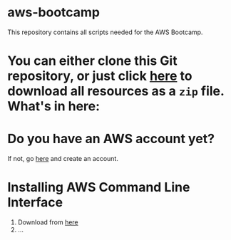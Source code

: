 aws-bootcamp
============

This repository contains all scripts needed for the AWS Bootcamp.

You can either clone this Git repository, or just click [here](https://github.com/paprins/aws-bootcamp/archive/master.zip) to download all resources as a ```zip``` file.
What's in here:
===

Do you have an AWS account yet?
===
If not, go [here](https://portal.aws.amazon.com/gp/aws/developer/registration/index.html) and create an account.

Installing AWS Command Line Interface
===

1. Download from [here](http://aws.amazon.com/tools/)
1. ...
